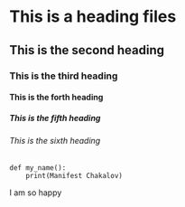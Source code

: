 # This is a heading files
## This is the second heading
### This is the third heading
#### This is the forth heading
##### This is the fifth heading
###### This is the sixth heading

```
def my_name():
	print(Manifest Chakalov)
```

I am so happy
